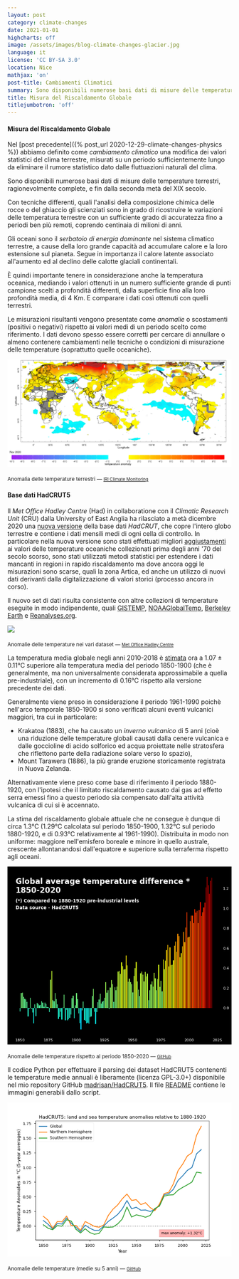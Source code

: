 ```yaml
---
layout: post
category: climate-changes
date: 2021-01-01
highcharts: off
image: /assets/images/blog-climate-changes-glacier.jpg
language: it
license: 'CC BY-SA 3.0'
location: Nice
mathjax: 'on'
post-title: Cambiamenti Climatici
summary: Sono disponibili numerose basi dati di misure delle temperature terrestri, ragionevolmente complete, e fin dalla seconda metà del XIX secolo. Il <i>Met Office Hadley Centre</i> in collaboratione con il <i>Climatic Research Unit</i> dalla University of East Anglia ha rilasciato a metà dicembre 2020 una nuova versione della base dati <i>HadCRUT</i>, che copre l'intero globo terrestre e contiene i dati mensili medi di ogni cella di controllo. In questo post visualizziamo questo dataset e calcoliamo una stima del riscaldamento globale attuale.
title: Misura del Riscaldamento Globale
titlejumbotron: 'off'
---
```

#### Misura del Riscaldamento Globale

Nel [post precedente]({% post_url 2020-12-29-climate-changes-physics %})
abbiamo definito come *cambiamento climatico* una modifica dei valori statistici del clima
terrestre, misurati su un periodo sufficientemente lungo da eliminare il rumore statistico
dato dalle fluttuazioni naturali del clima.

Sono disponibili numerose basi dati di misure delle temperature terrestri, ragionevolmente
complete, e fin dalla seconda metà del XIX secolo.

<div class="bd-callout bd-callout-info">
<p>
Con tecniche differenti, quali l'analisi della composizione chimica delle rocce o del ghiaccio
gli scienziati sono in grado di ricostruire le variazioni delle temperatura terrestre con un
sufficiente grado di accuratezza fino a periodi ben più remoti, coprendo centinaia di milioni
di anni.
</p>
</div>

Gli oceani sono il *serbatoio di energia dominante* nel sistema climatico terrestre, a cause della
loro grande capacità ad accumulare calore e la loro estensione sul pianeta.
Segue in importanza il calore latente associato all'aumento ed al declino delle calotte glaciali
continentali.

È quindi importante tenere in considerazione anche la temperatura oceanica, mediando i valori
ottenuti in un numero sufficiente grande di punti campione scelti a profondità differenti, dalla
superficie fino alla loro profondità media, di 4 Km.
E comparare i dati così ottenuti con quelli terrestri.

Le misurazioni risultanti vengono presentate come *anomalie* o scostamenti (positivi o
negativi) rispetto ai valori medi di un periodo scelto come riferimento.
I dati devono spesso essere corretti per cercare di annullare o almeno contenere cambiamenti nelle
tecniche o condizioni di misurazione delle temperature (soprattutto quelle oceaniche).

<picture>
    <img src="/assets/images/blog-monthly-surface-air-temperature-anomaly.png"
         class="mx-auto d-block img-fluid pt-3">
</picture>
<p class="text-center pt-3 pb-3">
    <small>
       Anomalia delle temperature terrestri &mdash;
       <a href="http://iridl.ldeo.columbia.edu/maproom/Global/Atm_Temp/Anomaly.html">
          <small>IRI Climate Monitoring</small></a>
    </small>
</p>

#### Base dati HadCRUT5

Il *Met Office Hadley Centre* (Had) in collaboratione con il *Climatic Research Unit* (CRU) dalla
University of East Anglia ha rilasciato a metà dicembre 2020 una
[nuova versione](https://www.metoffice.gov.uk/hadobs/hadcrut5/) della base dati *HadCRUT*, che
copre l'intero globo terrestre e contiene i dati mensili medi di ogni cella di controllo.
In particolare nella nuova versione sono stati effettuati migliori
[aggiustamenti](https://www.metoffice.gov.uk/hadobs/hadsst4/) ai valori delle temperature oceaniche
collezionati prima degli anni '70 del secolo scorso, sono stati utilizzati metodi statistici per
estendere i dati mancanti in regioni in rapido riscaldamento ma dove ancora oggi le misurazioni
sono scarse, quali la zona Artica, ed anche un utilizzo di nuovi dati derivanti dalla
digitalizzazione di valori storici (processo ancora in corso).

Il nuovo set di dati risulta consistente con altre collezioni di temperature eseguite in modo
indipendente, quali [GISTEMP](https://data.giss.nasa.gov/gistemp/),
[NOAAGlobalTemp](https://www.ncdc.noaa.gov/data-access/marineocean-data/noaa-global-surface-temperature-noaaglobaltemp),
[Berkeley Earth](http://berkeleyearth.org/) e [Reanalyses.org](https://reanalyses.org/).

<picture>
    <img src="https://www.metoffice.gov.uk/hadobs/hadcrut5/figures/HadCRUT5_figure_7.png"
         class="mx-auto d-block img-fluid">
</picture>
<p class="text-center pb-2">
    <small>
        Anomalie delle temperature nei vari dataset &mdash;
        <a href="https://www.metoffice.gov.uk/hadobs/hadcrut5/">
           <small>Met Office Hadley Centre</small></a>
    </small>
</p>

La temperatura media globale negli anni 2010-2018 è
[stimata](https://www.metoffice.gov.uk/about-us/press-office/news/weather-and-climate/2020/hadcrut5-announcement)
ora a 1.07 ± 0.11°C superiore alla temperatura media del periodo 1850-1900
(che è generalmente, ma non universalmente considerata approssimabile a quella pre-industriale),
con un incremento di 0.16°C rispetto alla versione precedente dei dati.

Generalmente viene preso in considerazione il periodo 1961-1990 poichè nell'arco temporale
1850-1900 si sono verificati alcuni eventi vulcanici maggiori, tra cui in particolare:
 * Krakatoa (1883), che ha causato un *inverno vulcanico* di 5 anni (cioè una riduzione delle
   temperature globali causati dalla cenere vulcanica e dalle goccioline di acido solforico
   ed acqua proiettate nelle stratosfera che riflettono parte della radiazione solare verso
   lo spazio),
 * Mount Tarawera (1886), la più grande eruzione storicamente registrata in Nuova Zelanda.

Alternativamente viene preso come base di riferimento il periodo 1880-1920,
con l'ipotesi che il limitato riscaldamento causato dai gas ad effetto serra emessi fino a
questo periodo sia compensato dall'alta attività vulcanica di cui si è accennato.

<div class="bd-callout bd-callout-warning">
<p>
La stima del riscaldamento globale attuale che ne consegue è dunque di circa 1.3°C
(1.29°C calcolata sul periodo 1850-1900,
 1.32°C sul periodo 1880-1920, e di
 0.93°C relativamente al 1961-1990).
Distribuita in modo non uniforme: maggiore nell'emisfero boreale e minore in quello australe,
crescente allontanandosi dall'equatore e superiore sulla terraferma rispetto agli oceani.
</p>
</div>

<picture>
    <img src="https://github.com/madrisan/HadCRUT5/raw/main/plots/HadCRUT5-global-1880-1920.png"
         alt="Global average temperature difference 1850-2020"
         class="mx-auto d-block img-fluid pt-3 pb-2">
</picture>
<p class="text-center pb-2">
    <small>
        Anomalie delle temperature rispetto al periodo 1850-2020 &mdash;
        <a href="https://github.com/madrisan/HadCRUT5/">
           <small>GitHub</small></a>
    </small>
</p>

<div class="bd-callout bd-callout-info">
<p>
Il codice Python per effettuare il parsing dei dataset HadCRUT5 contenenti le temperature medie
annuali è liberamente (licenza GPL-3.0+) disponibile nel mio repository GitHub
<a href="https://github.com/madrisan/HadCRUT5/">
madrisan/HadCRUT5</a>. Il file
<a href="https://github.com/madrisan/HadCRUT5/blob/main/README.md">README</a> contiene le immagini
generabili dallo script.
</p>
</div>

<picture>
    <img src="https://github.com/madrisan/HadCRUT5/raw/main/plots/HadCRUT5-1880-1920-smoother.png"
         alt="HadCRUT5 1880-1920 based with 5-years averages"
         class="mx-auto d-block img-fluid">
</picture>
<p class="text-center">
    <small>
        Anomalie delle temperature (medie su 5 anni) &mdash;
        <a href="https://github.com/madrisan/HadCRUT5/">
           <small>GitHub</small></a>
    </small>
</p>
